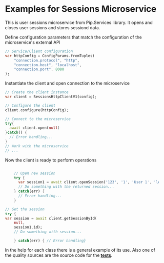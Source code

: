 # Examples for Sessions Microservice

This is user sessions microservice from Pip.Services library. 
It opens and closes user sessions and stores sessiond data. 

Define configuration parameters that match the configuration of the microservice's external API
```dart
// Service/Client configuration
var httpConfig = ConfigParams.fromTuples(
	"connection.protocol", "http",
	"connection.host", "localhost",
	"connection.port", 8080
);
```

Instantiate the client and open connection to the microservice
```dart
// Create the client instance
var client = SessionsHttpClientV1(config);

// Configure the client
client.configure(httpConfig);

// Connect to the microservice
try{
  await client.open(null)
}catch() {
  // Error handling...
}       
// Work with the microservice
// ...
```

Now the client is ready to perform operations
```dart

    // Open new session
    try {
      var session1 = await client.openSession('123', '1', 'User 1', 'localhost', 'test', 'abc');
      // Do something with the returned session...
    } catch(err) {
      // Error handling...     
    }
```

```dart
// Get the session
try {
var session = await client.getSessionById(
    null,
    session1.id);
    // Do something with session...

    } catch(err) { // Error handling}
```

In the help for each class there is a general example of its use. Also one of the quality sources
are the source code for the [**tests**](https://github.com/pip-services-users/pip-clients-sessions-dart/tree/master/test).
